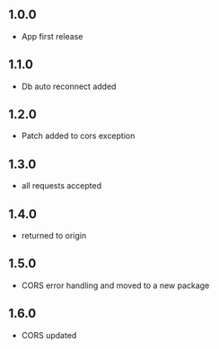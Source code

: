 ## 1.0.0

* App first release

## 1.1.0
* Db auto reconnect added

## 1.2.0
* Patch added to cors exception

## 1.3.0
* all requests accepted

## 1.4.0
* returned to origin

## 1.5.0
* CORS error handling and moved to a new package

## 1.6.0
* CORS updated

